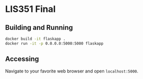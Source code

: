 # LIS351 Final
## Building and Running
```bash
docker build -it flaskapp .
docker run -it -p 0.0.0.0:5000:5000 flaskapp
```
## Accessing
Navigate to your favorite web browser and open `localhost:5000`.
